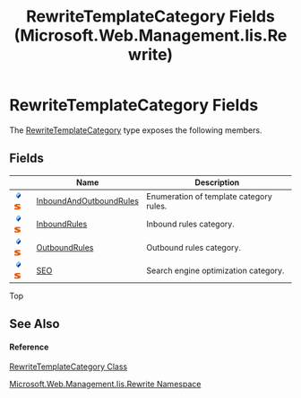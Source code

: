 ﻿---
title: RewriteTemplateCategory Fields (Microsoft.Web.Management.Iis.Rewrite)
TOCTitle: RewriteTemplateCategory Fields
ms:assetid: Fields.T:Microsoft.Web.Management.Iis.Rewrite.RewriteTemplateCategory
ms:mtpsurl: https://msdn.microsoft.com/en-us/library/microsoft.web.management.iis.rewrite.rewritetemplatecategory_fields(v=VS.90)
ms:contentKeyID: 22049458
ms.date: 05/02/2012
mtps_version: v=VS.90
---

# RewriteTemplateCategory Fields

The [RewriteTemplateCategory](rewritetemplatecategory-class-microsoft-web-management-iis-rewrite.md) type exposes the following members.

## Fields

<table>
<thead>
<tr class="header">
<th> </th>
<th>Name</th>
<th>Description</th>
</tr>
</thead>
<tbody>
<tr class="odd">
<td><img src="images/Dd565979.pubfield(en-us,VS.90).gif" title="Public field" alt="Public field" /><img src="images/Dd565979.static(en-us,VS.90).gif" title="Static member" alt="Static member" /></td>
<td><a href="rewritetemplatecategory-inboundandoutboundrules-field-microsoft-web-management-iis-rewrite.md">InboundAndOutboundRules</a></td>
<td>Enumeration of template category rules.</td>
</tr>
<tr class="even">
<td><img src="images/Dd565979.pubfield(en-us,VS.90).gif" title="Public field" alt="Public field" /><img src="images/Dd565979.static(en-us,VS.90).gif" title="Static member" alt="Static member" /></td>
<td><a href="rewritetemplatecategory-inboundrules-field-microsoft-web-management-iis-rewrite.md">InboundRules</a></td>
<td>Inbound rules category.</td>
</tr>
<tr class="odd">
<td><img src="images/Dd565979.pubfield(en-us,VS.90).gif" title="Public field" alt="Public field" /><img src="images/Dd565979.static(en-us,VS.90).gif" title="Static member" alt="Static member" /></td>
<td><a href="rewritetemplatecategory-outboundrules-field-microsoft-web-management-iis-rewrite.md">OutboundRules</a></td>
<td>Outbound rules category.</td>
</tr>
<tr class="even">
<td><img src="images/Dd565979.pubfield(en-us,VS.90).gif" title="Public field" alt="Public field" /><img src="images/Dd565979.static(en-us,VS.90).gif" title="Static member" alt="Static member" /></td>
<td><a href="rewritetemplatecategory-seo-field-microsoft-web-management-iis-rewrite.md">SEO</a></td>
<td>Search engine optimization category.</td>
</tr>
</tbody>
</table>


Top

## See Also

#### Reference

[RewriteTemplateCategory Class](rewritetemplatecategory-class-microsoft-web-management-iis-rewrite.md)

[Microsoft.Web.Management.Iis.Rewrite Namespace](microsoft-web-management-iis-rewrite-namespace.md)

